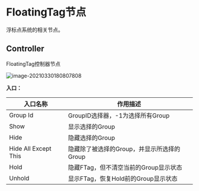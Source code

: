 # FloatingTag节点

浮标点系统的相关节点。



## Controller

FloatingTag控制器节点

![image-20210330180807808](https://gitee.com/Azureusbin/pic-lib/raw/master/imags/20210330180814.png)

**入口：**

| 入口名称             | 作用描述                                   |
| -------------------- | ------------------------------------------ |
| Group Id             | GroupID选择器，-1为选择所有Group           |
| Show                 | 显示选择的Group                            |
| Hide                 | 隐藏选择的Group                            |
| Hide All Except This | 隐藏除了被选择的Group，并显示所选择的Group |
| Hold                 | 隐藏FTag，但不清空当前的Group显示状态      |
| Unhold               | 显示FTag，恢复Hold前的Group显示状态        |